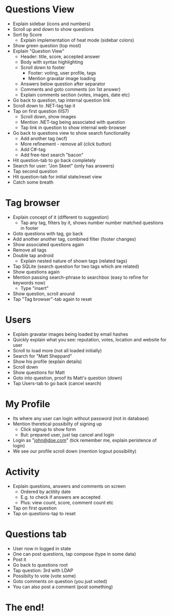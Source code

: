 # Questions View

- Explain sidebar (icons and numbers)
- Scroll up and down to show questions
- Sort by Score
   -  Explain implementation of heat mode (sidebar colors)
- Show green question (top most)
- Explain "Question View"
   - Header: title, score, accepted answer
   - Body with syntax highlighting
   - Scroll down to footer
      - Footer: voting, user profile, tags
      - Mention gravatar image loading
   - Answers below question after separator
   - Comments and goto comments (on 1st answer)
   - Explain comments section (votes, images, date etc)
- Go back to question, tap internal question link
- Scroll down to .NET-tag tap it
- Tap on first question (IIS7)
   - Scroll down, show images
   - Mention .NET-tag being associated with question
   - Tap link in question to show internal web-browser
- Go back to questions view to show search functionality
   - Add another tag (wcf)
   - More refinement - remove all (click button)
   - Add C#-tag
   - Add free-text search "bacon"
- Hit question-tab to go back completely
- Search for user: "Jon Skeet" (only has answers)
- Tap second question
- Hit question-tab for initial state/reset view
- Catch some breath

# Tag browser

- Explain concept of it (different to suggestion)
   - Tap any tag, filters by it, shows number number matched questions in footer
- Goto questions with tag, go back
- Add another another tag, combined filter (footer changes)
- Show associated questions again
- Remove all tags
- Double tap android
   - Explain nested nature of shown tags (related tags)
- Tap SQLite (search question for two tags which are related)
- Show questions again
- Mention passing search-phrase to searchbox (easy to refine for keywords now)
   - Type "insert"
- Show question, scroll around
- Tap "Tag browser"-tab again to reset

# Users

- Explain gravatar images being loaded by email hashes
- Quickly explain what you see: reputation, votes, location and website for user
- Scroll to load more (not all loaded initially)
- Search for "Matt Sheppard"
- Show his profile (explain details)
- Scroll down
- Show questions for Matt
- Goto into question, proof its Matt's question (down)
- Tap Users-tab to go back (cancel search)

# My Profile

- Its where any user can login without password (not in database)
- Mention theretical possibilty of signing up
   - Click signup to show form
   - But: prepared user, just tap cancel and login
- Login as "john@doe.com" (tick remember me, explain peristence of login)
- We see our profile scroll down (mention logout possibility)

# Activity

- Explain questions, answers and comments on screen
   - Ordered by actitity date
   - E.g. to check if answers are accepted
   - Plus: view count, score, comment count etc
- Tap on first question
- Tap on questions-tap to reset

# Questions tab

- User now in logged in state
- One can post questions, tap compose (type in some data)
- Post it
- Go back to questions root
- Tap question: 3rd with LDAP
- Possibilty to vote (vote some)
- Goto comments on question (you just voted)
- You can also post a comment (post something)

# The end!